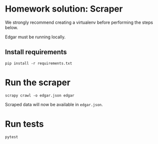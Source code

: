 # Homework solution: Scraper

We strongly recommend creating a virtualenv before performing the steps below.

Edgar must be running locally.

## Install requirements

`pip install -r requirements.txt`

# Run the scraper

```
scrapy crawl -o edgar.json edgar
```

Scraped data will now be available in `edgar.json`.

# Run tests

```
pytest
```
